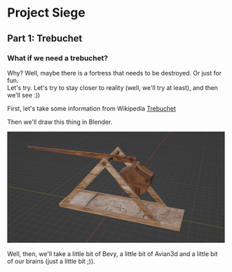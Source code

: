 # Project Siege
## Part 1: Trebuchet
###  What if we need a trebuchet?
Why? Well, maybe there is a fortress that needs to be destroyed. Or just for fun.  
Let's try. Let's try to stay closer to reality (well, we'll try at least), and then we'll see :))  

First, let's take some information from Wikipedia [Trebuchet](https://en.wikipedia.org/wiki/Trebuchet)  

Then we'll draw this thing in Blender.  

![Trebuchet](img/image.png)  


Well, then, we'll take a little bit of Bevy, a little bit of Avian3d and a little bit of our brains (just a little bit ;)).


